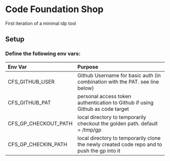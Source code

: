 # Code Foundation Shop

First iteration of a minimal idp tool

## Setup

### Define the following env vars:

| Env Var              | Purpose                                                                                     |
|:---------------------|:--------------------------------------------------------------------------------------------|
| CFS_GITHUB_USER      | Github Username for basic auth (in combination with the PAT. see line below)                |
| CFS_GITHUB_PAT       | personal access token authentication to Github if using Github as code target               |
| CFS_GP_CHECKOUT_PATH | local directory to temporarily checkout the golden path. default = /tmp/gp                  |
| CFS_GP_CHECKIN_PATH  | local directory to temporarily clone the newly created code repo and to push the gp into it |